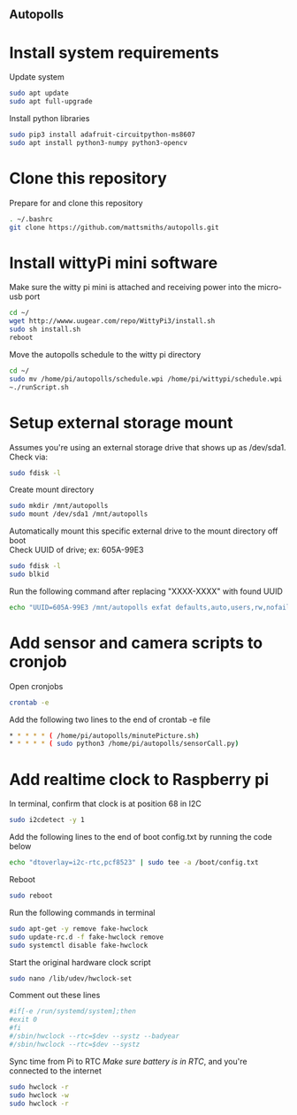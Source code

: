 Autopolls
-----


# Install system requirements
Update system
```bash
sudo apt update
sudo apt full-upgrade
```
Install python libraries
```bash
sudo pip3 install adafruit-circuitpython-ms8607
sudo apt install python3-numpy python3-opencv
```

# Clone this repository

Prepare for and clone this repository
```bash
. ~/.bashrc
git clone https://github.com/mattsmiths/autopolls.git
```

# Install wittyPi mini software

Make sure the witty pi mini is attached and receiving power into the micro-usb port

```bash
cd ~/
wget http://wwww.uugear.com/repo/WittyPi3/install.sh
sudo sh install.sh
reboot
```

Move the autopolls schedule to the witty pi directory

```bash
cd ~/
sudo mv /home/pi/autopolls/schedule.wpi /home/pi/wittypi/schedule.wpi
~./runScript.sh
```

# Setup external storage mount

Assumes you're using an external storage drive that shows up as /dev/sda1. \
Check via: 
```bash
sudo fdisk -l
```
Create mount directory
```bash
sudo mkdir /mnt/autopolls
sudo mount /dev/sda1 /mnt/autopolls
```
Automatically mount this specific external drive to the mount directory off boot\
Check UUID of drive; ex: 605A-99E3
```bash
sudo fdisk -l
sudo blkid
```
Run the following command after replacing "XXXX-XXXX" with found UUID
```bash
echo "UUID=605A-99E3 /mnt/autopolls exfat defaults,auto,users,rw,nofail,umask=000 0 0" | sudo tee -a /etc/fstab
```
# Add sensor and camera scripts to cronjob

Open cronjobs
```bash
crontab -e
```

Add the following two lines to the end of crontab -e file

```bash
* * * * * ( /home/pi/autopolls/minutePicture.sh)
* * * * * ( sudo python3 /home/pi/autopolls/sensorCall.py)
```

# Add realtime clock to Raspberry pi

In terminal, confirm that clock is at position 68 in I2C
```bash
sudo i2cdetect -y 1
```

Add the following lines to the end of boot config.txt by running the code below
```bash
echo "dtoverlay=i2c-rtc,pcf8523" | sudo tee -a /boot/config.txt
```

Reboot
```bash
sudo reboot
```
Run the following commands in terminal
```bash
sudo apt-get -y remove fake-hwclock
sudo update-rc.d -f fake-hwclock remove
sudo systemctl disable fake-hwclock
```

Start the original hardware clock script
```bash
sudo nano /lib/udev/hwclock-set
```
Comment out these lines
```bash
#if[-e /run/systemd/system];then
#exit 0
#fi
#/sbin/hwclock --rtc=$dev --systz --badyear
#/sbin/hwclock --rtc=$dev --systz
```

Sync time from Pi to RTC *Make sure battery is in RTC*, and you're connected to the internet
```bash
sudo hwclock -r
sudo hwclock -w
sudo hwclock -r
```



